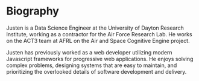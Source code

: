 # Biography

Justen is a Data Science Engineer at the University of Dayton Research Institute, working as a contractor for the Air Force Research Lab. He works on the ACT3 team at AFRL on the Air and Space Cognitive Engine project.

Justen has previously worked as a web developer utilizing modern Javascript frameworks for progressive web applications. He enjoys solving complex problems, designing systems that are easy to maintain, and prioritizing the overlooked details of software development and delivery.
